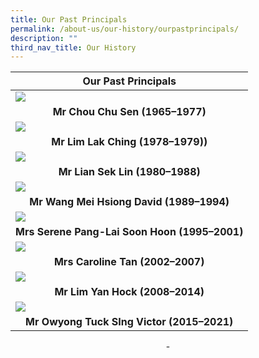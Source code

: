 ```yaml
---
title: Our Past Principals
permalink: /about-us/our-history/ourpastprincipals/
description: ""
third_nav_title: Our History
---
```

<center>
	

| Our Past Principals|
| -------- | 
|![](/images/Our%20Past%20Principals/m03%20chou-chu-shen.png) |
|<center>**Mr Chou Chu Sen (1965–1977)**</center>|
|![](/images/Our%20Past%20Principals/m04%20mr-lim-photo-01.png) |
|<center>**Mr Lim Lak Ching (1978–1979))**</center>|
|![](/images/Our%20Past%20Principals/mmr%20lian%20sek%20lin-principal.png) |
|<center>**Mr Lian Sek Lin (1980–1988)**</center>|
|![](/images/Our%20Past%20Principals/mmr%20david%20wang.png) |
|<center>**Mr Wang Mei Hsiong David (1989–1994)**</center>|
|![](/images/Our%20Past%20Principals/mmrs%20serene%20pang-principal.png) |
|<center>**Mrs Serene Pang-Lai Soon Hoon (1995–2001)**</center>|
|![](/images/Our%20Past%20Principals/mmrs%20carolin%20tan-principal.png)|
|<center>**Mrs Caroline Tan (2002–2007)**</center>|
|![](/images/Our%20Past%20Principals/mmr-lim%20yan%20hock-principal.png)|
|<center>**Mr Lim Yan Hock (2008–2014)**</center>|
|![](/images/Our%20Past%20Principals/mr-victor%20owyong-principal.png)|
|<center>**Mr Owyong Tuck SIng Victor (2015–2021)**</center>|

\- 

</center>